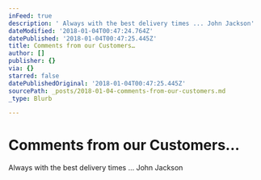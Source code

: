 ```yaml
---
inFeed: true
description: ' Always with the best delivery times ... John Jackson'
dateModified: '2018-01-04T00:47:24.764Z'
datePublished: '2018-01-04T00:47:25.445Z'
title: Comments from our Customers…
author: []
publisher: {}
via: {}
starred: false
datePublishedOriginal: '2018-01-04T00:47:25.445Z'
sourcePath: _posts/2018-01-04-comments-from-our-customers.md
_type: Blurb

---
```

# Comments from our Customers...

Always with the best delivery times ... John Jackson